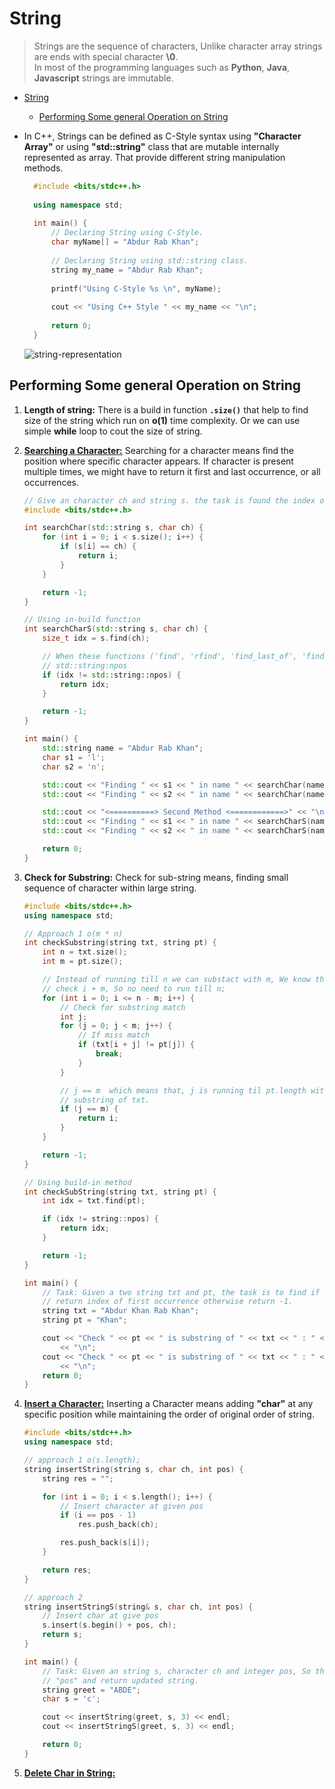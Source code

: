 # String

> Strings are the sequence of characters, Unlike character array strings are ends with special character **\0**. \
> In most of the programming languages such as **Python**, **Java**, **Javascript** strings are immutable.

- [String](#string)
  - [Performing Some general Operation on String](#performing-some-general-operation-on-string)

- In C++, Strings can be defined as C-Style syntax using **"Character Array"** or using **"std::string"** class that are mutable internally represented as array. That provide different string manipulation methods.
  
  ```cpp
    #include <bits/stdc++.h>
    
    using namespace std;
    
    int main() {
        // Declaring String using C-Style.
        char myName[] = "Abdur Rab Khan";
    
        // Declaring String using std::string class.
        string my_name = "Abdur Rab Khan";
    
        printf("Using C-Style %s \n", myName);
    
        cout << "Using C++ Style " << my_name << "\n";
    
        return 0;
    }
  ```

    ![string-representation](https://media.geeksforgeeks.org/wp-content/uploads/20241206104942270669/String.png)

## Performing Some general Operation on String

1. **Length of string:** There is a build in function **`.size()`** that help to find size of the string which run on **o(1)** time complexity. Or we can use simple **while** loop to cout the size of string.
2. [**Searching a Character:**](./problems/easy/others/01_searchChar.cpp) Searching for a character means find the position where specific character appears. If character is present multiple times, we might have to return it first and last occurrence, or all occurrences.
  
    ```cpp
    // Give an character ch and string s. the task is found the index of first occurrence of the character ch. if not found return -1.  
    #include <bits/stdc++.h>
    
    int searchChar(std::string s, char ch) {
        for (int i = 0; i < s.size(); i++) {
            if (s[i] == ch) {
                return i;
            }
        }
    
        return -1;
    }
    
    // Using in-build function
    int searchCharS(std::string s, char ch) {
        size_t idx = s.find(ch);
    
        // When these functions ('find', 'rfind', 'find_last_of', 'find_first_of') not found return
        // std::string:npos
        if (idx != std::string::npos) {
            return idx;
        }
    
        return -1;
    }
    
    int main() {
        std::string name = "Abdur Rab Khan";
        char s1 = 'l';
        char s2 = 'n';
    
        std::cout << "Finding " << s1 << " in name " << searchChar(name, s1) << "\n";
        std::cout << "Finding " << s2 << " in name " << searchChar(name, s2) << "\n";
    
        std::cout << "<==========> Second Method <============>" << "\n";
        std::cout << "Finding " << s1 << " in name " << searchCharS(name, s1) << "\n";
        std::cout << "Finding " << s2 << " in name " << searchCharS(name, s2) << "\n";
    
        return 0;
    }
    ```

3. **Check for Substring:** Check for sub-string means, finding small sequence of character within large string.

    ```cpp
    #include <bits/stdc++.h>
    using namespace std;
    
    // Approach 1 o(m * n)
    int checkSubstring(string txt, string pt) {
        int n = txt.size();
        int m = pt.size();
    
        // Instead of running till n we can substact with m, We know that at every index we already
        // check i + m, So no need to run till n;
        for (int i = 0; i <= n - m; i++) {
            // Check for substring match
            int j;
            for (j = 0; j < m; j++) {
                // If miss match
                if (txt[i + j] != pt[j]) {
                    break;
                }
            }
    
            // j == m  which means that, j is running til pt.length without any break means pt is the
            // substring of txt.
            if (j == m) {
                return i;
            }
        }
    
        return -1;
    }
    
    // Using build-in method
    int checkSubString(string txt, string pt) {
        int idx = txt.find(pt);
    
        if (idx != string::npos) {
            return idx;
        }
    
        return -1;
    }
    
    int main() {
        // Task: Given a two string txt and pt, the task is to find if pat is a substring of txt. If yes
        // return index of first occurrence otherwise return -1.
        string txt = "Abdur Khan Rab Khan";
        string pt = "Khan";
    
        cout << "Check " << pt << " is substring of " << txt << " : " << checkSubstring(txt, pt)
            << "\n";
        cout << "Check " << pt << " is substring of " << txt << " : " << checkSubString(txt, pt)
            << "\n";
        return 0;
    }
    ```

4. [**Insert a Character:**](./problems/easy/others/03_insert_char.cpp) Inserting a Character means adding **"char"** at any specific position while maintaining the order of original order of string.

    ```cpp
    #include <bits/stdc++.h>
    using namespace std;
    
    // approach 1 o(s.length);
    string insertString(string s, char ch, int pos) {
        string res = "";
    
        for (int i = 0; i < s.length(); i++) {
            // Insert character at given pos
            if (i == pos - 1)
                res.push_back(ch);
    
            res.push_back(s[i]);
        }
    
        return res;
    }
    
    // approach 2
    string insertStringS(string& s, char ch, int pos) {
        // Insert char at give pos
        s.insert(s.begin() + pos, ch);
        return s;
    }
    
    int main() {
        // Task: Given an string s, character ch and integer pos, So the task is to add "ch" in "s" at
        // "pos" and return updated string.
        string greet = "ABDE";
        char s = 'c';
    
        cout << insertString(greet, s, 3) << endl;
        cout << insertStringS(greet, s, 3) << endl;
    
        return 0;
    }
    ```

5. [**Delete Char in String:**](./problems/easy/others/04_del_char_string.cpp) 